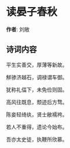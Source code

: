 # 读晏子春秋

**作者**: 刘敞

## 诗词内容

平生实善交，厚薄等新故。

觧骖济越石，调禄谓车御。

犹称礼偪下，未免俭则固。

高风往既息，颓迹后方骛。

陈妾轻绮纨，贤士敝襦袴。

若人不重得，遗论今始布。

吾亦太史徒，执鞭所欣慕。


